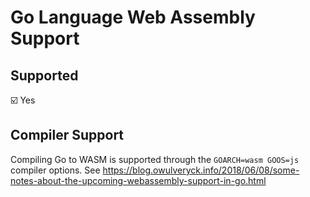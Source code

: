 # Go Language Web Assembly Support

## Supported

:ballot_box_with_check: Yes

## Compiler Support

Compiling Go to WASM is supported through the `GOARCH=wasm GOOS=js` compiler options.
See https://blog.owulveryck.info/2018/06/08/some-notes-about-the-upcoming-webassembly-support-in-go.html
